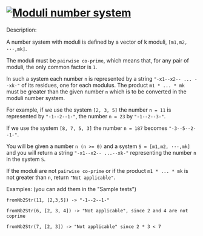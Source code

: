# [![Moduli number system](https://www.codewars.com/kata/which-are-in)](https://www.codewars.com/kata/which-are-in)


Description:

A number system with moduli is deﬁned by a vector of k moduli, `[m1,m2, ···,mk]`.

The moduli must be `pairwise co-prime`, which means that, for any pair of moduli, the only common factor is `1`.

In such a system each number `n` is represented by a string `"-x1--x2-- ... --xk-"` of its residues, one for each modulus. The product `m1 * ... * mk` must be greater than the given number `n` which is to be converted in the moduli number system.

For example, if we use the system `[2, 3, 5]` the number `n = 11` is represented by `"-1--2--1-"`,
the number `n = 23` by `"-1--2--3-"`.

If we use the system `[8, 7, 5, 3]` the number `n = 187` becomes `"-3--5--2--1-"`.

You will be given a number `n (n >= 0)` and a system `S = [m1,m2, ···,mk]` and you will return a string `"-x1--x2-- ...--xk-"` representing the number `n` in the system `S`.

If the moduli are not `pairwise co-prime` or if the product `m1 * ... * mk` is not greater than `n`, return `"Not applicable"`.

Examples: (you can add them in the "Sample tests")
```
fromNb2Str(11, [2,3,5]) -> "-1--2--1-"

fromNb2Str(6, [2, 3, 4]) -> "Not applicable", since 2 and 4 are not coprime

fromNb2Str(7, [2, 3]) -> "Not applicable" since 2 * 3 < 7
```